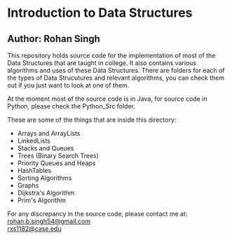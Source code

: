 # Introduction to Data Structures
## Author: Rohan Singh
This repository holds source code for the implementation of most of the Data Structures that are taught in college. It also contains various algorithms and uses of these Data Structures. There are folders for each of the types of Data Strucutures and relevant algorithms, you can check them out if you just want to look at one of them.

At the moment most of the source code is in Java, for source code in Python, please check the Python_Src folder.  

These are some of the things that are inside this directory:  
  - Arrays and ArrayLists
  - LinkedLists
  - Stacks and Queues
  - Trees (Binary Search Trees)
  - Priority Queues and Heaps
  - HashTables
  - Sorting Algorithms
  - Graphs
  - Dijkstra's Algorithm
  - Prim's Algorithm

For any discrepancy in the source code, please contact me at:  
rohan.b.singh54@gmail.com  
rxs1182@case.edu

